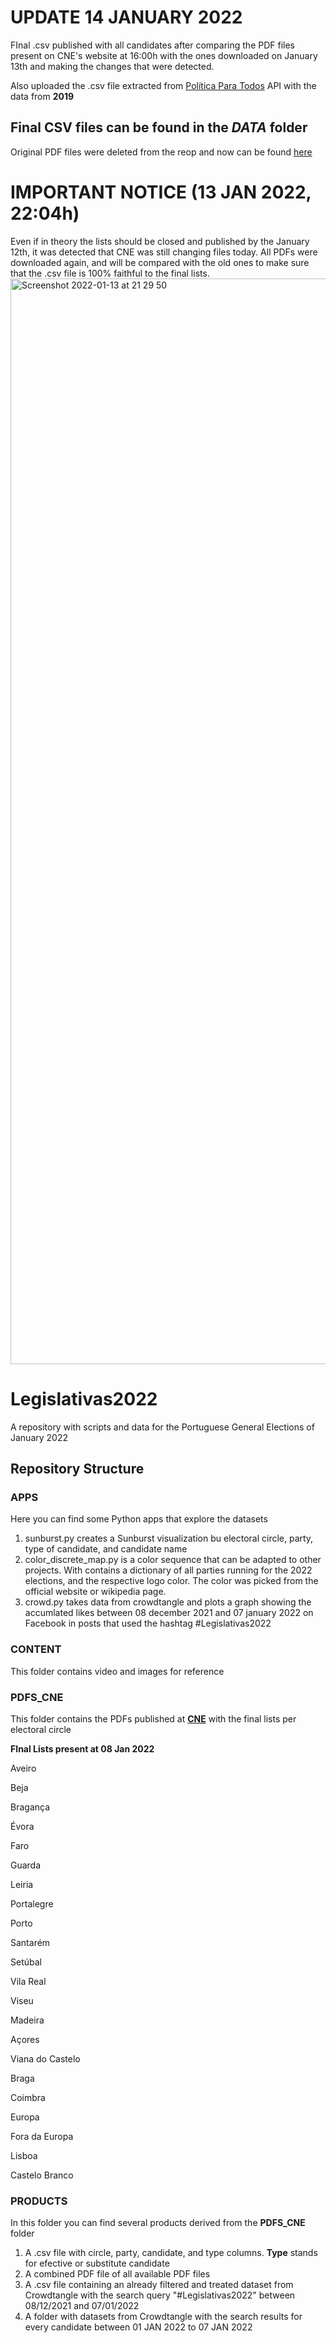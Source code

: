 
# UPDATE 14 JANUARY 2022

FInal .csv published with all candidates after comparing the PDF files present on CNE's website at 16:00h with the ones downloaded on January 13th and making the changes that were detected. 

Also uploaded the .csv file extracted from [Política Para Todos](https://portuguese-politics.herokuapp.com/docs#/) API with the data from **2019**

## Final CSV files can be found in the *DATA* folder

Original PDF files were deleted from the reop and now can be found [here](https://drive.google.com/drive/folders/1xubgNWqp3gQ8iO5xkIMoesk1RMz0qJ6b?usp=sharing)

# 
#

# IMPORTANT  NOTICE (13 JAN 2022, 22:04h)

Even if in theory the lists should be closed and published by the January 12th, it was detected that CNE was still changing files today. 
All PDFs were downloaded again, and will be compared with the old ones to make sure that the .csv file is 100% faithful to the final lists. 
<img width="1737" alt="Screenshot 2022-01-13 at 21 29 50" src="https://user-images.githubusercontent.com/34355337/149416546-a1160066-cf1c-4ef5-9fc4-4f61b3e40685.png">


# Legislativas2022
A repository with scripts and data for the Portuguese General Elections of January 2022

## Repository Structure

### APPS 
Here you can find some Python apps that explore the datasets

1. sunburst.py creates a Sunburst visualization bu electoral circle, party, type of candidate, and candidate name
2. color_discrete_map.py is a color sequence that can be adapted to other projects. With contains a dictionary of all parties running for the 2022 elections, and the respective logo color. The color was picked from the official website or wikipedia page. 
3. crowd.py takes data from crowdtangle and plots a graph showing the accumlated likes between 08 december 2021 and 07 january 2022 on Facebook in posts that used the hashtag #Legislativas2022 

### CONTENT 
This folder contains video and images for reference 

### PDFS_CNE
This folder contains the PDFs published at [**CNE**](https://cne.pt/content/eleicoes-para-assembleia-da-republica-2022) with the final lists per electoral circle 

**FInal Lists present at 08 Jan 2022**

Aveiro

Beja

Bragança

Évora

Faro

Guarda

Leiria

Portalegre

Porto

Santarém

Setúbal

Vila Real

Viseu

Madeira

Açores

Viana do Castelo 

Braga

Coimbra

Europa 

Fora da Europa

Lisboa

Castelo Branco 



### PRODUCTS

In this folder you can find several products derived from the **PDFS_CNE** folder 
1. A .csv file with circle, party, candidate, and type columns.
**Type** stands for efective or substitute candidate
2. A combined PDF file of all available PDF files 
3. A .csv file containing an already filtered and treated dataset from Crowdtangle with the search query "#Legislativas2022" between 08/12/2021 and 07/01/2022
4. A folder with datasets from Crowdtangle with the search results for every candidate between 01 JAN 2022 to 07 JAN 2022

